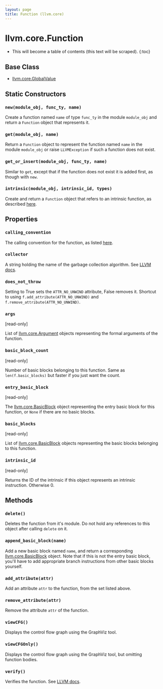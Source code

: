 ```yaml
---
layout: page
title: Function (llvm.core)
---
```


# llvm.core.Function

* This will become a table of contents (this text will be scraped).
{:toc}


## Base Class

- [llvm.core.GlobalValue](llvm.core.GlobalValue.html)

## Static Constructors

### `new(module_obj, func_ty, name)`

Create a function named `name` of type `func_ty` in the module
`module_obj` and return a `Function` object that represents it.

### `get(module_obj, name)`

Return a `Function` object to represent the function
named `name` in the module `module_obj` or raise `LLVMException` if
such a function does not exist.

### `get_or_insert(module_obj, func_ty, name)`

Similar to `get`, except that if the function does not exist it
is added first, as though with `new`.

### `intrinsic(module_obj, intrinsic_id, types)`

Create and return a `Function` object that refers to an intrinsic
function, as described [here](functions.html#intrinsic).

## Properties

###  `calling_convention`

The calling convention for the function,
as listed [here](functions.html#callconv).

### `collector`

A string holding the name of the garbage collection algorithm.
See [LLVM docs](http://www.llvm.org/docs/LangRef.html#gc).

### `does_not_throw`

Setting to True sets the `ATTR_NO_UNWIND` attribute, False
removes it. Shortcut to using `f.add_attribute(ATTR_NO_UNWIND)`
and `f.remove_attribute(ATTR_NO_UNWIND)`.

### `args` 

\[read-only\]

List of [llvm.core.Argument][] objects representing the formal
arguments of the function.

### `basic_block_count` 

\[read-only\]

Number of basic blocks belonging to this function. Same as
`len(f.basic_blocks)` but faster if you just want the count.

### `entry_basic_block` 

\[read-only\]

The [llvm.core.BasicBlock][] object representing the entry
basic block for this function, or `None` if there are no
basic blocks.

### `basic_blocks` 

\[read-only\]

List of [llvm.core.BasicBlock][] objects representing the
basic blocks belonging to this function.

### `intrinsic_id` 

\[read-only\]

Returns the ID of the intrinsic if this object represents an
intrinsic instruction. Otherwise 0.

## Methods

### `delete()`

Deletes the function from it's module. Do not hold any
references to this object after calling `delete` on it.

### `append_basic_block(name)`

Add a new basic block named `name`, and return a corresponding
[llvm.core.BasicBlock][] object. Note that if this is not the
entry basic block, you'll have to add appropriate branch
instructions from other basic blocks yourself.

### `add_attribute(attr)`

Add an attribute `attr` to the function, from the set listed above.

### `remove_attribute(attr)`

Remove the attribute `attr` of the function.

### `viewCFG()`

Displays the control flow graph using the GraphViz tool.

### `viewCFGOnly()`

Displays the control flow graph using the GraphViz tool, but
omitting function bodies.

### `verify()`

Verifies the function. See [LLVM docs](http://llvm.org/docs/Passes.html#verify).

[llvm.core.Argument]: llvm.core.Argument.html
[llvm.core.BasicBlock]: llvm.core.BasicBlock.html
